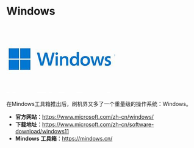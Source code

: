 # Windows

<img class="banner-img" src="./images/logo/windows.jpg" alt="LOGO"/>

在Mindows工具箱推出后，刷机界又多了一个重量级的操作系统：Windows。

* __官方网站__：<https://www.microsoft.com/zh-cn/windows/>
* __下载地址__：<https://www.microsoft.com/zh-cn/software-download/windows11>
* __Mindows 工具箱__：<https://mindows.cn/>
